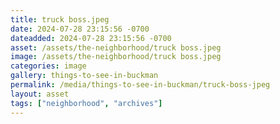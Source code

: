 ```yaml
---
title: truck boss.jpeg
date: 2024-07-28 23:15:56 -0700
dateadded: 2024-07-28 23:15:56 -0700
asset: /assets/the-neighborhood/truck boss.jpeg
image: /assets/the-neighborhood/truck boss.jpeg
categories: image
gallery: things-to-see-in-buckman
permalink: /media/things-to-see-in-buckman/truck-boss-jpeg
layout: asset
tags: ["neighborhood", "archives"]
--- 
```

